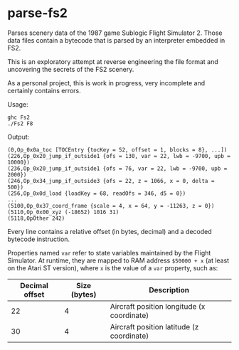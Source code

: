 # parse-fs2
Parses scenery data of the 1987 game Sublogic Flight Simulator 2.
Those data files contain a bytecode that is parsed by an interpreter
embedded in FS2.

This is an exploratory attempt at reverse engineering the file format
and uncovering the secrets of the FS2 scenery.

As a personal project, this is work in progress, very incomplete and certainly contains errors.

Usage:

    ghc Fs2
    ./Fs2 F8

Output:

    (0,Op_0x0a_toc [TOCEntry {tocKey = 52, offset = 1, blocks = 8}, ...])
    (226,Op_0x20_jump_if_outside1 {ofs = 130, var = 22, lwb = -9700, upb = 10000})
    (236,Op_0x20_jump_if_outside1 {ofs = 76, var = 22, lwb = -9700, upb = 2000})
    (246,Op_0x34_jump_if_outside3 {ofs = 22, z = 1066, x = 0, delta = 500})
    (256,Op_0x0d_load {loadKey = 68, readOfs = 346, d5 = 0})
    ...
    (5100,Op_0x37_coord_frame {scale = 4, x = 64, y = -11263, z = 0})
    (5110,Op_0x00_xyz (-18652) 1016 31)
    (5118,OpOther 242)

Every line contains a relative offset (in bytes, decimal) and a decoded bytecode
instruction.

Properties named `var` refer to state variables maintained by the Flight Simulator.
At runtime, they are mapped to RAM address `$50000 + x` (at least on the Atari ST version),
where `x` is the value of a `var` property, such as:

| Decimal offset  | Size (bytes)  | Description                                |
|-----------------|---------------|--------------------------------------------|
| 22              | 4             | Aircraft position longitude (x coordinate) |
| 30              | 4             | Aircraft position latitude (z coordinate)  |
